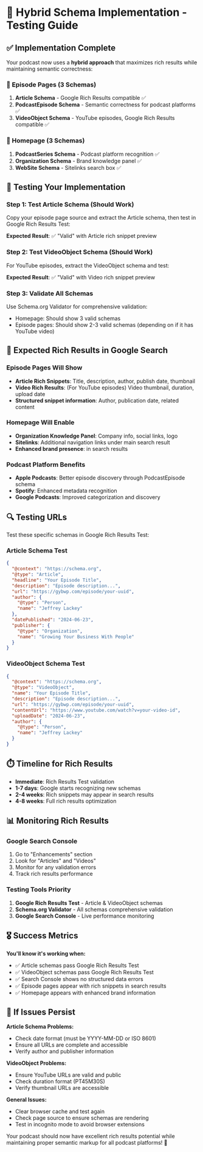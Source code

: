 # 🚀 Hybrid Schema Implementation - Testing Guide

## ✅ Implementation Complete

Your podcast now uses a **hybrid approach** that maximizes rich results while maintaining semantic correctness:

### 📍 Episode Pages (3 Schemas)

1. **Article Schema** - Google Rich Results compatible ✅
2. **PodcastEpisode Schema** - Semantic correctness for podcast platforms ✅
3. **VideoObject Schema** - YouTube episodes, Google Rich Results compatible ✅

### 📍 Homepage (3 Schemas)

1. **PodcastSeries Schema** - Podcast platform recognition ✅
2. **Organization Schema** - Brand knowledge panel ✅
3. **WebSite Schema** - Sitelinks search box ✅

## 🧪 Testing Your Implementation

### Step 1: Test Article Schema (Should Work)

Copy your episode page source and extract the Article schema, then test in Google Rich Results Test:

**Expected Result**: ✅ "Valid" with Article rich snippet preview

### Step 2: Test VideoObject Schema (Should Work)

For YouTube episodes, extract the VideoObject schema and test:

**Expected Result**: ✅ "Valid" with Video rich snippet preview

### Step 3: Validate All Schemas

Use Schema.org Validator for comprehensive validation:

- Homepage: Should show 3 valid schemas
- Episode pages: Should show 2-3 valid schemas (depending on if it has YouTube video)

## 🎯 Expected Rich Results in Google Search

### Episode Pages Will Show

- **Article Rich Snippets**: Title, description, author, publish date, thumbnail
- **Video Rich Results**: (For YouTube episodes) Video thumbnail, duration, upload date
- **Structured snippet information**: Author, publication date, related content

### Homepage Will Enable

- **Organization Knowledge Panel**: Company info, social links, logo
- **Sitelinks**: Additional navigation links under main search result
- **Enhanced brand presence**: in search results

### Podcast Platform Benefits

- **Apple Podcasts**: Better episode discovery through PodcastEpisode schema
- **Spotify**: Enhanced metadata recognition
- **Google Podcasts**: Improved categorization and discovery

## 🔍 Testing URLs

Test these specific schemas in Google Rich Results Test:

### Article Schema Test

```json
{
  "@context": "https://schema.org",
  "@type": "Article",
  "headline": "Your Episode Title",
  "description": "Episode description...",
  "url": "https://gybwp.com/episode/your-uuid",
  "author": {
    "@type": "Person",
    "name": "Jeffrey Lackey"
  },
  "datePublished": "2024-06-23",
  "publisher": {
    "@type": "Organization",
    "name": "Growing Your Business With People"
  }
}
```

### VideoObject Schema Test

```json
{
  "@context": "https://schema.org",
  "@type": "VideoObject",
  "name": "Your Episode Title",
  "description": "Episode description...",
  "url": "https://gybwp.com/episode/your-uuid",
  "contentUrl": "https://www.youtube.com/watch?v=your-video-id",
  "uploadDate": "2024-06-23",
  "author": {
    "@type": "Person",
    "name": "Jeffrey Lackey"
  }
}
```

## ⏱️ Timeline for Rich Results

- **Immediate**: Rich Results Test validation
- **1-7 days**: Google starts recognizing new schemas
- **2-4 weeks**: Rich snippets may appear in search results
- **4-8 weeks**: Full rich results optimization

## 📊 Monitoring Rich Results

### Google Search Console

1. Go to "Enhancements" section
2. Look for "Articles" and "Videos"
3. Monitor for any validation errors
4. Track rich results performance

### Testing Tools Priority

1. **Google Rich Results Test** - Article & VideoObject schemas
2. **Schema.org Validator** - All schemas comprehensive validation
3. **Google Search Console** - Live performance monitoring

## 🎖️ Success Metrics

**You'll know it's working when:**

- ✅ Article schemas pass Google Rich Results Test
- ✅ VideoObject schemas pass Google Rich Results Test
- ✅ Search Console shows no structured data errors
- ✅ Episode pages appear with rich snippets in search results
- ✅ Homepage appears with enhanced brand information

## 🚨 If Issues Persist

**Article Schema Problems:**

- Check date format (must be YYYY-MM-DD or ISO 8601)
- Ensure all URLs are complete and accessible
- Verify author and publisher information

**VideoObject Problems:**

- Ensure YouTube URLs are valid and public
- Check duration format (PT45M30S)
- Verify thumbnail URLs are accessible

**General Issues:**

- Clear browser cache and test again
- Check page source to ensure schemas are rendering
- Test in incognito mode to avoid browser extensions

Your podcast should now have excellent rich results potential while maintaining proper semantic markup for all podcast platforms! 🎉
